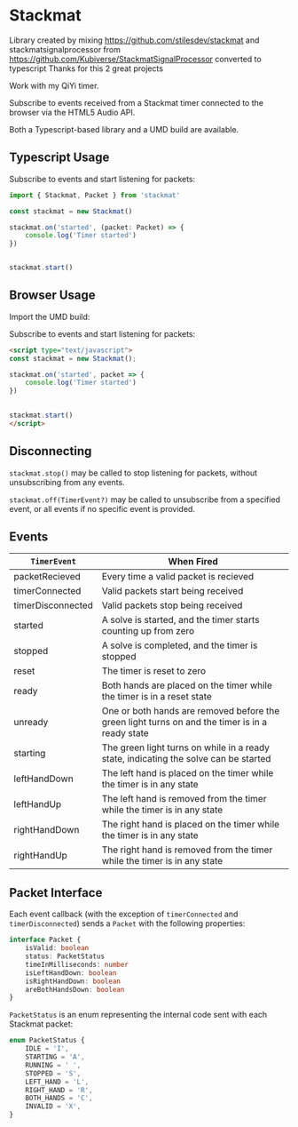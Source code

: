 # Stackmat #

Library created by mixing https://github.com/stilesdev/stackmat and stackmatsignalprocessor from https://github.com/Kubiverse/StackmatSignalProcessor converted to typescript
Thanks for this 2 great projects

Work with my QiYi timer.

Subscribe to events received from a Stackmat timer connected to the browser via the HTML5 Audio API.

Both a Typescript-based library and a UMD build are available.


## Typescript Usage ##


Subscribe to events and start listening for packets:

```typescript
import { Stackmat, Packet } from 'stackmat'

const stackmat = new Stackmat()

stackmat.on('started', (packet: Packet) => {
    console.log('Timer started')
})


stackmat.start()
```


## Browser Usage ##

Import the UMD build:

Subscribe to events and start listening for packets:

```html
<script type="text/javascript">
const stackmat = new Stackmat();

stackmat.on('started', packet => {
    console.log('Timer started')
})

 
stackmat.start()
</script>
```


## Disconnecting ##

`stackmat.stop()` may be called to stop listening for packets, without unsubscribing from any events.

`stackmat.off(TimerEvent?)` may be called to unsubscribe from a specified event, or all events if no specific event is provided.

## Events ##

| `TimerEvent` | When Fired
| --- | ---
| packetRecieved | Every time a valid packet is recieved
| timerConnected | Valid packets start being received
| timerDisconnected | Valid packets stop being received
| started | A solve is started, and the timer starts counting up from zero
| stopped | A solve is completed, and the timer is stopped
| reset | The timer is reset to zero
| ready | Both hands are placed on the timer while the timer is in a reset state
| unready | One or both hands are removed before the green light turns on and the timer is in a ready state
| starting | The green light turns on while in a ready state, indicating the solve can be started
| leftHandDown | The left hand is placed on the timer while the timer is in any state
| leftHandUp | The left hand is removed from the timer while the timer is in any state
| rightHandDown | The right hand is placed on the timer while the timer is in any state
| rightHandUp | The right hand is removed from the timer while the timer is in any state


## Packet Interface ##

Each event callback (with the exception of `timerConnected` and `timerDisconnected`) sends a `Packet` with the following properties:

```typescript
interface Packet {
    isValid: boolean
    status: PacketStatus
    timeInMilliseconds: number 
    isLeftHandDown: boolean
    isRightHandDown: boolean
    areBothHandsDown: boolean
}

```

`PacketStatus` is an enum representing the internal code sent with each Stackmat packet:

```typescript
enum PacketStatus {
    IDLE = 'I',
    STARTING = 'A',
    RUNNING = ' ',
    STOPPED = 'S',
    LEFT_HAND = 'L',
    RIGHT_HAND = 'R',
    BOTH_HANDS = 'C',
    INVALID = 'X',
}
```